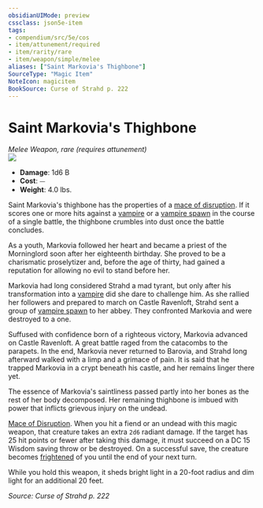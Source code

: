 ```yaml
---
obsidianUIMode: preview
cssclass: json5e-item
tags:
- compendium/src/5e/cos
- item/attunement/required
- item/rarity/rare
- item/weapon/simple/melee
aliases: ["Saint Markovia's Thighbone"]
SourceType: "Magic Item"
NoteIcon: magicitem
BookSource: Curse of Strahd p. 222
---
```

# Saint Markovia's Thighbone
*Melee Weapon, rare (requires attunement)*  
![](/2-Mechanics/CLI/items/img/saint-markovias-thighbone.webp#right)  

- **Damage**: 1d6 B
- **Cost**: ⏤
- **Weight**: 4.0 lbs.

Saint Markovia's thighbone has the properties of a [mace of disruption](/2-Mechanics/CLI/items/mace-of-disruption.md). If it scores one or more hits against a [vampire](/2-Mechanics/CLI/bestiary/undead/vampire.md) or a [vampire spawn](/2-Mechanics/CLI/bestiary/undead/vampire-spawn.md) in the course of a single battle, the thighbone crumbles into dust once the battle concludes.

As a youth, Markovia followed her heart and became a priest of the Morninglord soon after her eighteenth birthday. She proved to be a charismatic proselytizer and, before the age of thirty, had gained a reputation for allowing no evil to stand before her.

Markovia had long considered Strahd a mad tyrant, but only after his transformation into a [vampire](/2-Mechanics/CLI/bestiary/undead/vampire.md) did she dare to challenge him. As she rallied her followers and prepared to march on Castle Ravenloft, Strahd sent a group of [vampire spawn](/2-Mechanics/CLI/bestiary/undead/vampire-spawn.md) to her abbey. They confronted Markovia and were destroyed to a one.

Suffused with confidence born of a righteous victory, Markovia advanced on Castle Ravenloft. A great battle raged from the catacombs to the parapets. In the end, Markovia never returned to Barovia, and Strahd long afterward walked with a limp and a grimace of pain. It is said that he trapped Markovia in a crypt beneath his castle, and her remains linger there yet.

The essence of Markovia's saintliness passed partly into her bones as the rest of her body decomposed. Her remaining thighbone is imbued with power that inflicts grievous injury on the undead.

[Mace of Disruption](/2-Mechanics/CLI/items/mace-of-disruption.md). When you hit a fiend or an undead with this magic weapon, that creature takes an extra `2d6` radiant damage. If the target has 25 hit points or fewer after taking this damage, it must succeed on a DC 15 Wisdom saving throw or be destroyed. On a successful save, the creature becomes [frightened](/2-Mechanics/CLI/rules/conditions.md#frightened) of you until the end of your next turn.

While you hold this weapon, it sheds bright light in a 20-foot radius and dim light for an additional 20 feet.

*Source: Curse of Strahd p. 222*